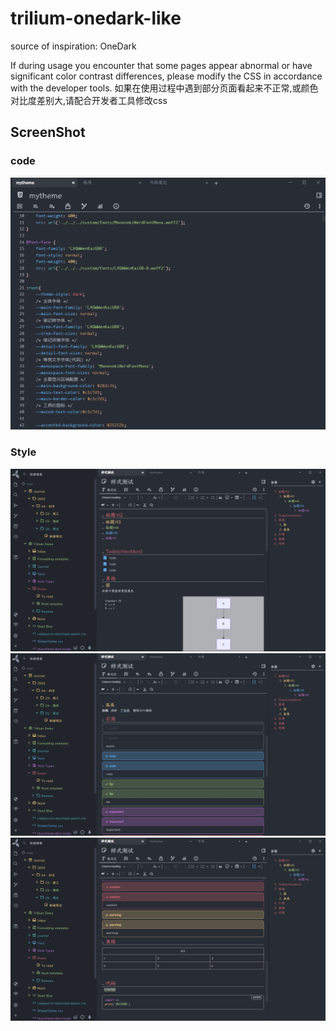 # trilium-onedark-like

source of inspiration: OneDark

If during usage you encounter that some pages appear abnormal or have significant color contrast differences, please modify the CSS in accordance with the developer tools.
如果在使用过程中遇到部分页面看起来不正常,或颜色对比度差别大,请配合开发者工具修改css



## ScreenShot
### code

![alt text](Screenshot/StyleCode1.png)

### Style
![alt text](Screenshot/StyleTest1.png)
![alt text](Screenshot/StyleTest2.png)
![alt text](Screenshot/StyleTest3.png)
